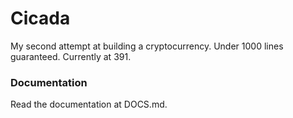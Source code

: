 # Cicada

My second attempt at building a cryptocurrency. Under 1000 lines guaranteed. Currently at 391.

### Documentation

Read the documentation at DOCS.md.
